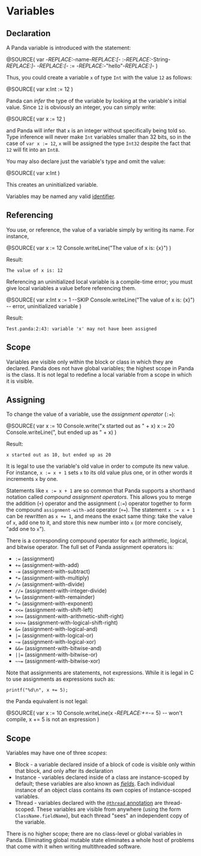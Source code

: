 Variables
=========

Declaration
-----------

A Panda variable is introduced with the statement:

@SOURCE(
var -*REPLACE:<name>*-name-*REPLACE:[*- :-*REPLACE:<type>*-String-*REPLACE:]*- -*REPLACE:[*- := -*REPLACE:<value>*-"hello"-*REPLACE:]*- 
)

Thus, you could create a variable `x` of type `Int` with the value `12` as
follows:

@SOURCE(
    var x:Int := 12
)

Panda can *infer* the type of the variable by looking at the variable's initial
value. Since `12` is obviously an integer, you can simply write:

@SOURCE(
    var x := 12
)

and Panda will infer that `x` is an integer without specifically being told so. 
Type inference will never make `Int` variables smaller than 32 bits, so in 
the case of `var x := 12`, `x` will be assigned the type `Int32` despite the 
fact that `12` will fit into an `Int8`.

You may also declare just the variable's type and omit the value:

@SOURCE(
    var x:Int
)

This creates an uninitialized variable.

Variables may be named any valid [identifier](identifiers.html).

Referencing
-----------

You use, or reference, the value of a variable simply by writing its name. For
instance,

@SOURCE(
    var x := 12
    Console.writeLine("The value of x is: \{x}")
)

Result: 

    The value of x is: 12

Referencing an uninitialized local variable is a compile-time error; you must
give local variables a value before referencing them.

@SOURCE(
    var x:Int
    x := 1 --SKIP
    Console.writeLine("The value of x is: \{x}") -- error, uninitialized variable
)

Result:
    
    Test.panda:2:43: variable 'x' may not have been assigned

Scope
-----

Variables are visible only within the block or class in which they are declared.
Panda does not have global variables; the highest scope in Panda is the class. 
It is not legal to redefine a local variable from a scope in which it is 
visible.

Assigning
---------

To change the value of a variable, use the *assignment operator* (`:=`):

@SOURCE(
    var x := 10
    Console.write("x started out as " + x)
    x := 20
    Console.writeLine(", but ended up as " + x)
)

Result:

    x started out as 10, but ended up as 20

It is legal to use the variable's old value in order to compute its new value.
For instance, `x := x + 1` sets `x` to its old value plus one, or in other words
it increments `x` by one.

Statements like `x := x + 1` are so common that Panda supports a shorthand
notation called *compound assignment operators*. This allows you to merge the
addition (`+`) operator and the assignment (`:=`) operator together to form
the compound `assignment-with-add` operator (`+=`). The statement 
`x := x + 1` can be rewritten as `x += 1`, and means the exact same thing: take
the value of `x`, add one to it, and store this new number into `x` (or more
concisely, "add one to `x`").

There is a corresponding compound operator for each arithmetic, logical, and
bitwise operator. The full set of Panda assignment operators is:

* `:=` (assignment)
* `+=` (assignment-with-add)
* `-=` (assignment-with-subtract)
* `*=` (assignment-with-multiply)
* `/=` (assignment-with-divide)
* `//=` (assignment-with-integer-divide)
* `%=` (assignment-with-remainder)
* `^=` (assignment-with-exponent)
* `<<=` (assignment-with-shift-left)
* `>>=` (assignment-with-arithmetic-shift-right)
* `>>>=` (assignment-with-logical-shift-right)
* `&=` (assignment-with-logical-and)
* `|=` (assignment-with-logical-or)
* `~=` (assignment-with-logical-xor)
* `&&=` (assignment-with-bitwise-and)
* `||=` (assignment-with-bitwise-or)
* `~~=` (assignment-with-bitwise-xor)

Note that assignments are statements, not expressions. While it is legal in C to
use assignments as expressions such as:

    printf("%d\n", x += 5);

the Panda equivalent is not legal:

@SOURCE(
    var x := 10
    Console.writeLine(x -*REPLACE:+=*-= 5) -- won't compile, x += 5 is not an expression
)

Scope
-----

Variables may have one of three *scopes*:

* Block - a variable declared inside of a block of code is visible only within
  that block, and only after its declaration
* Instance - variables declared inside of a class are instance-scoped by 
  default; these variables are also known as [*fields*](fields.html). Each
  individual instance of an object class contains its own copies of 
  instance-scoped variables.
* Thread - variables declared with the 
  [`@thread` annotation](annotations.html#thread) are thread-scoped. These
  variables are visible from anywhere (using the form `ClassName.fieldName`), 
  but each thread "sees" an independent copy of the variable.

There is no higher scope; there are no class-level or global variables in Panda.
Eliminating global mutable state eliminates a whole host of problems that come
with it when writing multithreaded software.